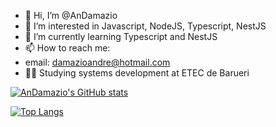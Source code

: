 - 👋 Hi, I’m @AnDamazio
- 👀 I’m interested in Javascript, NodeJS, Typescript, NestJS
- 🌱 I’m currently learning Typescript and NestJS
- 📫 How to reach me: 
- email: damazioandre@hotmail.com
- 🐱‍👤 Studying systems development at ETEC de Barueri

[![AnDamazio's GitHub stats](https://github-readme-stats.vercel.app/api?username=AnDamazio&show_icons=true&theme=radical)](https://github.com/AnDamazio/github-readme-stats)

[![Top Langs](https://github-readme-stats.vercel.app/api/top-langs/?username=AnDamazio&show_icons=true&theme=tokyonight&layout=compact)](https://github.com/AnDamazio/github-readme-stats)

<!---
AnDamazio/AnDamazio is a ✨ special ✨ repository because its `README.md` (this file) appears on your GitHub profile.
You can click the Preview link to take a look at your changes.
--->
